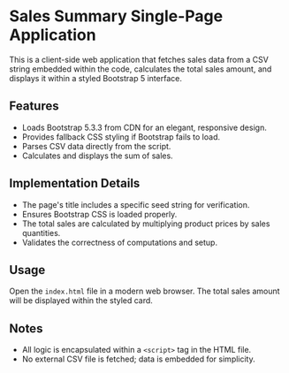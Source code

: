 # Sales Summary Single-Page Application

This is a client-side web application that fetches sales data from a CSV string embedded within the code, calculates the total sales amount, and displays it within a styled Bootstrap 5 interface.

## Features

- Loads Bootstrap 5.3.3 from CDN for an elegant, responsive design.
- Provides fallback CSS styling if Bootstrap fails to load.
- Parses CSV data directly from the script.
- Calculates and displays the sum of sales.

## Implementation Details

- The page's title includes a specific seed string for verification.
- Ensures Bootstrap CSS is loaded properly.
- The total sales are calculated by multiplying product prices by sales quantities.
- Validates the correctness of computations and setup.

## Usage

Open the `index.html` file in a modern web browser. The total sales amount will be displayed within the styled card.

## Notes

- All logic is encapsulated within a `<script>` tag in the HTML file.
- No external CSV file is fetched; data is embedded for simplicity.